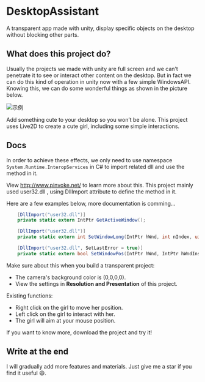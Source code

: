 # DesktopAssistant

A transparent app made with unity, display specific objects on the desktop without blocking other parts.
	
## What does this project do?
 
Usually the projects  we made with unity are full screen and we can’t penetrate it to see or interact other content on the desktop. But in fact we can do this kind of operation in unity now with a few simple WindowsAPI. Knowing this, we can do some wonderful things as shown in the picture below.
	
![示例](http://blog.lidonghui.xyz:8080/Github/DesktopAssistant1.jpg)

Add something cute to your desktop so you won’t be alone. This project uses Live2D  to create a cute girl, including some simple interactions.

## Docs

In order to achieve these effects, we only need to use  namespace ```System.Runtime.InteropServices``` in C# to import related dll and use the method in it.

View http://www.pinvoke.net/ to learn more about this. This project mainly used user32.dll , using DllImport attribute to define the method in it.

Here are a few examples below, more documentation is comming...

```csharp
    [DllImport("user32.dll")]
    private static extern IntPtr GetActiveWindow();
```

```csharp
    [DllImport("user32.dll")]
    private static extern int SetWindowLong(IntPtr hWnd, int nIndex, uint dwNewLong);
```

```csharp
    [DllImport("user32.dll", SetLastError = true)]
    private static extern bool SetWindowPos(IntPtr hWnd, IntPtr hWndInsertAfter, int x, int y, int cx, int cy, uint uFlags);
```

Make sure about this when you build a transparent project:
 * The camera's background color is (0,0,0,0).
 * View the settings in **Resolution and Presentation** of this project.
 
 
Existing functions:
 * Right click on the girl to move her position.
 * Left click on the girl to interact with her.
 * The girl will aim at your mouse position.



If you want to know more, download the project and try it!

## Write at the end

I will gradually add more features and materials. Just give me a star if you find it useful :smile:.
